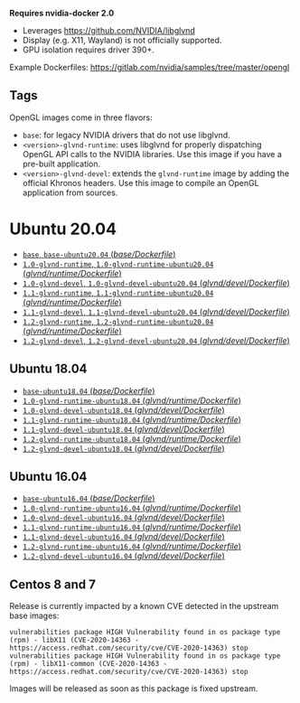 **Requires nvidia-docker 2.0**

- Leverages https://github.com/NVIDIA/libglvnd
- Display (e.g. X11, Wayland) is not officially supported.
- GPU isolation requires driver 390+.

Example Dockerfiles: https://gitlab.com/nvidia/samples/tree/master/opengl

## Tags

OpenGL images come in three flavors:

* ```base```: for legacy NVIDIA drivers that do not use libglvnd.
* ```<version>-glvnd-runtime```: uses libglvnd for properly dispatching OpenGL API calls to the NVIDIA libraries.
  Use this image if you have a pre-built application.
* ```<version>-glvnd-devel```: extends the `glvnd-runtime` image by adding the official Khronos headers.
  Use this image to compile an OpenGL application from sources.

# Ubuntu 20.04

- [`base`, `base-ubuntu20.04` (*base/Dockerfile*)](https://gitlab.com/container-images/opengl/blob/ubuntu20.04/base/Dockerfile)
- [`1.0-glvnd-runtime`, `1.0-glvnd-runtime-ubuntu20.04` (*glvnd/runtime/Dockerfile*)](https://gitlab.com/nvidia/container-images/opengl/blob/ubuntu20.04/glvnd/runtime/Dockerfile)
- [`1.0-glvnd-devel`, `1.0-glvnd-devel-ubuntu20.04` (*glvnd/devel/Dockerfile*)](https://gitlab.com/nvidia/container-images/opengl/blob/ubuntu20.04/glvnd/devel/Dockerfile)
- [`1.1-glvnd-runtime`, `1.1-glvnd-runtime-ubuntu20.04` (*glvnd/runtime/Dockerfile*)](https://gitlab.com/nvidia/container-images/opengl/blob/ubuntu20.04/glvnd/runtime/Dockerfile)
- [`1.1-glvnd-devel`, `1.1-glvnd-devel-ubuntu20.04` (*glvnd/devel/Dockerfile*)](https://gitlab.com/nvidia/container-images/opengl/blob/ubuntu20.04/glvnd/devel/Dockerfile)
- [`1.2-glvnd-runtime`, `1.2-glvnd-runtime-ubuntu20.04` (*glvnd/runtime/Dockerfile*)](https://gitlab.com/nvidia/container-images/opengl/blob/ubuntu20.04/glvnd/runtime/Dockerfile)
- [`1.2-glvnd-devel`, `1.2-glvnd-devel-ubuntu20.04` (*glvnd/devel/Dockerfile*)](https://gitlab.com/nvidia/container-images/opengl/blob/ubuntu20.04/glvnd/devel/Dockerfile)

## Ubuntu 18.04

- [`base-ubuntu18.04` (*base/Dockerfile*)](https://gitlab.com/container-images/opengl/blob/ubuntu18.04/base/Dockerfile)
- [`1.0-glvnd-runtime-ubuntu18.04` (*glvnd/runtime/Dockerfile*)](https://gitlab.com/nvidia/container-images/opengl/blob/ubuntu18.04/glvnd/runtime/Dockerfile)
- [`1.0-glvnd-devel-ubuntu18.04` (*glvnd/devel/Dockerfile*)](https://gitlab.com/nvidia/container-images/opengl/blob/ubuntu18.04/glvnd/devel/Dockerfile)
- [`1.1-glvnd-runtime-ubuntu18.04` (*glvnd/runtime/Dockerfile*)](https://gitlab.com/nvidia/container-images/opengl/blob/ubuntu18.04/glvnd/runtime/Dockerfile)
- [`1.1-glvnd-devel-ubuntu18.04` (*glvnd/devel/Dockerfile*)](https://gitlab.com/nvidia/container-images/opengl/blob/ubuntu18.04/glvnd/devel/Dockerfile)
- [`1.2-glvnd-runtime-ubuntu18.04` (*glvnd/runtime/Dockerfile*)](https://gitlab.com/nvidia/container-images/opengl/blob/ubuntu18.04/glvnd/runtime/Dockerfile)
- [`1.2-glvnd-devel-ubuntu18.04` (*glvnd/devel/Dockerfile*)](https://gitlab.com/nvidia/container-images/opengl/blob/ubuntu18.04/glvnd/devel/Dockerfile)

## Ubuntu 16.04

- [`base-ubuntu16.04` (*base/Dockerfile*)](https://gitlab.com/container-images/opengl/blob/ubuntu16.04/base/Dockerfile)
- [`1.0-glvnd-runtime-ubuntu16.04` (*glvnd/runtime/Dockerfile*)](https://gitlab.com/nvidia/container-images/opengl/blob/ubuntu16.04/glvnd/runtime/Dockerfile)
- [`1.0-glvnd-devel-ubuntu16.04` (*glvnd/devel/Dockerfile*)](https://gitlab.com/nvidia/container-images/opengl/blob/ubuntu16.04/glvnd/devel/Dockerfile)
- [`1.1-glvnd-runtime-ubuntu16.04` (*glvnd/runtime/Dockerfile*)](https://gitlab.com/nvidia/container-images/opengl/blob/ubuntu16.04/glvnd/runtime/Dockerfile)
- [`1.1-glvnd-devel-ubuntu16.04` (*glvnd/devel/Dockerfile*)](https://gitlab.com/nvidia/container-images/opengl/blob/ubuntu16.04/glvnd/devel/Dockerfile)
- [`1.2-glvnd-runtime-ubuntu16.04` (*glvnd/runtime/Dockerfile*)](https://gitlab.com/nvidia/container-images/opengl/blob/ubuntu16.04/glvnd/runtime/Dockerfile)
- [`1.2-glvnd-devel-ubuntu16.04` (*glvnd/devel/Dockerfile*)](https://gitlab.com/nvidia/container-images/opengl/blob/ubuntu16.04/glvnd/devel/Dockerfile)

## Centos 8 and 7

Release is currently impacted by a known CVE detected in the upstream base images:

```
vulnerabilities package HIGH Vulnerability found in os package type (rpm) - libX11 (CVE-2020-14363 - https://access.redhat.com/security/cve/CVE-2020-14363) stop
vulnerabilities package HIGH Vulnerability found in os package type (rpm) - libX11-common (CVE-2020-14363 - https://access.redhat.com/security/cve/CVE-2020-14363) stop
```

Images will be released as soon as this package is fixed upstream.

